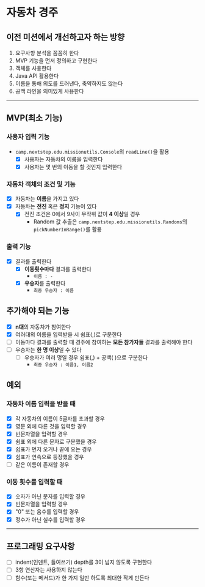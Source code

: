 # 자동차 경주

## 이전 미션에서 개선하고자 하는 방향

1. 요구사항 분석을 꼼꼼히 한다
2. MVP 기능을 먼저 정의하고 구현한다
3. 객체를 사용한다
4. Java API 활용한다
5. 이름을 통해 의도를 드러낸다, 축약하지도 않는다
6. 공백 라인을 의미있게 사용한다

---

## MVP(최소 기능)

### 사용자 입력 기능

- `camp.nextstep.edu.missionutils.Console`의 `readLine()`을 활용
    - [x] 사용자는 자동차의 이름을 입력한다
    - [x] 사용자는 몇 번의 이동을 할 것인지 입력한다

### 자동차 객체의 조건 및 기능

- [x] 자동차는 **이름**을 가지고 있다
- [x] 자동차는 **전진** 혹은 **정지** 기능이 있다
    - [x] 전진 조건은 0에서 9사이 무작위 값이 **4 이상**일 경우
        - Random 값 추출은 `camp.nextstep.edu.missionutils.Randoms`의 `pickNumberInRange()`를 활용

### 출력 기능

- [x] 결과를 출력한다
    - [x] **이동횟수마다** 결과를 출력한다
        - `이름 : -`
    - [x] **우승자**를 출력한다
        - `최종 우승자 : 이름`

## 추가해야 되는 기능

- [x] **n대**의 자동차가 참여한다
- [x] 여러대의 이름을 입력받을 시 쉼표(,)로 구분한다
- [ ] 이동마다 결과를 출력할 때 경주에 참여하는 **모든 참가자들** 결과를 출력해야 한다
- [ ] 우승자는 **한 명 이상**일 수 있다
    - [ ] 우승자가 여러 명일 경우 쉼표(,) + 공백( )으로 구분한다
        - `최종 우승자 : 이름1, 이름2`

## 예외

### 자동차 이름 입력을 받을 때

- [x] 각 자동차의 이름이 5글자를 초과할 경우
- [x] 영문 외에 다른 것을 입력할 경우
- [x] 빈문자열을 입력할 경우
- [x] 쉼표 외에 다른 문자로 구분했을 경우
- [x] 쉼표가 먼저 오거나 끝에 오는 경우
- [x] 쉼표가 연속으로 등장했을 경우
- [ ] 같은 이름이 존재할 경우

### 이동 횟수를 입력할 때

- [x] 숫자가 아닌 문자를 입력할 경우
- [x] 빈문자열을 입력할 경우
- [x] "0" 또는 음수를 입력할 경우
- [x] 정수가 아닌 실수를 입력할 경우

---

## 프로그래밍 요구사항

- [ ] indent(인덴트, 들여쓰기) depth를 3이 넘지 않도록 구현한다
- [ ] 3항 연산자는 사용하지 않는다
- [ ] 함수(또는 메서드)가 한 가지 일만 하도록 최대한 작게 만든다

